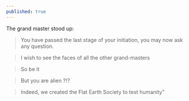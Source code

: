 ```yaml
---
published: true
---
```


The grand master stood up: 

> You have passed the last stage of your initiation, you may now ask any question.

> I wish to see the faces of all the other grand-masters

> So be it

> But you are alien ?!?

> Indeed, we created the Flat Earth Society to test humanity"
